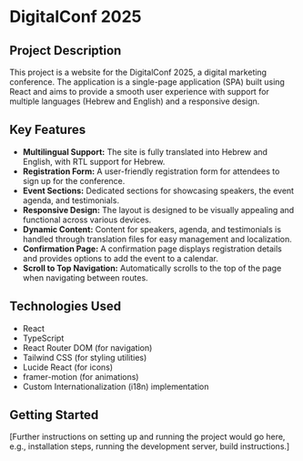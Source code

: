 # DigitalConf 2025

## Project Description

This project is a website for the DigitalConf 2025, a digital marketing conference. The application is a single-page application (SPA) built using React and aims to provide a smooth user experience with support for multiple languages (Hebrew and English) and a responsive design.

## Key Features

- **Multilingual Support:** The site is fully translated into Hebrew and English, with RTL support for Hebrew.
- **Registration Form:** A user-friendly registration form for attendees to sign up for the conference.
- **Event Sections:** Dedicated sections for showcasing speakers, the event agenda, and testimonials.
- **Responsive Design:** The layout is designed to be visually appealing and functional across various devices.
- **Dynamic Content:** Content for speakers, agenda, and testimonials is handled through translation files for easy management and localization.
- **Confirmation Page:** A confirmation page displays registration details and provides options to add the event to a calendar.
- **Scroll to Top Navigation:** Automatically scrolls to the top of the page when navigating between routes.

## Technologies Used

- React
- TypeScript
- React Router DOM (for navigation)
- Tailwind CSS (for styling utilities)
- Lucide React (for icons)
- framer-motion (for animations)
- Custom Internationalization (i18n) implementation

## Getting Started

[Further instructions on setting up and running the project would go here, e.g., installation steps, running the development server, build instructions.]
